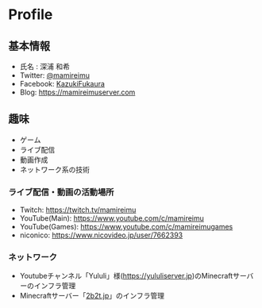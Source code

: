 # Profile
## 基本情報
- 氏名 : 深浦 和希
- Twitter: [@mamireimu](https://twitter.com/intent/user?user_id=2236065025)
- Facebook: [KazukiFukaura](https://www.facebook.com/KazukiFukaura)
- Blog: https://mamireimuserver.com

## 趣味
- ゲーム
- ライブ配信
- 動画作成
- ネットワーク系の技術

###  ライブ配信・動画の活動場所
- Twitch: https://twitch.tv/mamireimu
- YouTube(Main): https://www.youtube.com/c/mamireimu
- YouTube(Games): https://www.youtube.com/c/mamireimugames
- niconico: https://www.nicovideo.jp/user/7662393

### ネットワーク
- Youtubeチャンネル「Yululi」様(https://yululiserver.jp)のMinecraftサーバーのインフラ管理
- Minecraftサーバー「[2b2t.jp](https://2b2t.jp)」のインフラ管理